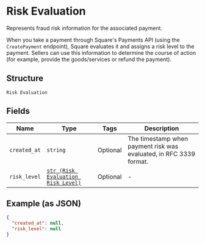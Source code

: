 
# Risk Evaluation

Represents fraud risk information for the associated payment.

When you take a payment through Square's Payments API (using the `CreatePayment`
endpoint), Square evaluates it and assigns a risk level to the payment. Sellers
can use this information to determine the course of action (for example,
provide the goods/services or refund the payment).

## Structure

`Risk Evaluation`

## Fields

| Name | Type | Tags | Description |
|  --- | --- | --- | --- |
| `created_at` | `string` | Optional | The timestamp when payment risk was evaluated, in RFC 3339 format. |
| `risk_level` | [`str (Risk Evaluation Risk Level)`](../../doc/models/risk-evaluation-risk-level.md) | Optional | - |

## Example (as JSON)

```json
{
  "created_at": null,
  "risk_level": null
}
```

